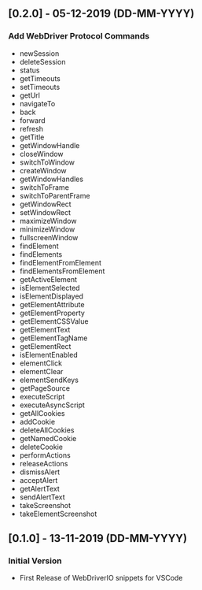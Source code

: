 ## [0.2.0] - 05-12-2019 (DD-MM-YYYY)
### Add WebDriver Protocol Commands
- newSession
- deleteSession
- status
- getTimeouts
- setTimeouts
- getUrl
- navigateTo
- back
- forward
- refresh
- getTitle
- getWindowHandle
- closeWindow
- switchToWindow
- createWindow
- getWindowHandles
- switchToFrame
- switchToParentFrame
- getWindowRect
- setWindowRect
- maximizeWindow
- minimizeWindow
- fullscreenWindow
- findElement
- findElements
- findElementFromElement
- findElementsFromElement
- getActiveElement
- isElementSelected
- isElementDisplayed
- getElementAttribute
- getElementProperty
- getElementCSSValue
- getElementText
- getElementTagName
- getElementRect
- isElementEnabled
- elementClick
- elementClear
- elementSendKeys
- getPageSource
- executeScript
- executeAsyncScript
- getAllCookies
- addCookie
- deleteAllCookies
- getNamedCookie
- deleteCookie
- performActions
- releaseActions
- dismissAlert
- acceptAlert
- getAlertText
- sendAlertText
- takeScreenshot
- takeElementScreenshot

## [0.1.0] - 13-11-2019 (DD-MM-YYYY)
### Initial Version
- First Release of WebDriverIO snippets for VSCode